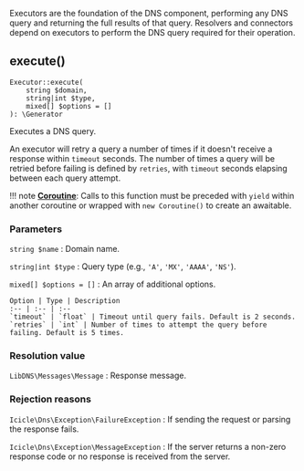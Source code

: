 Executors are the foundation of the DNS component, performing any DNS query and returning the full results of that query. Resolvers and connectors depend on executors to perform the DNS query required for their operation.


## execute()

    Executor::execute(
        string $domain,
        string|int $type,
        mixed[] $options = []
    ): \Generator

Executes a DNS query.

An executor will retry a query a number of times if it doesn't receive a response within `timeout` seconds. The number of times a query will be retried before failing is defined by `retries`, with `timeout` seconds elapsing between each query attempt.

!!! note
    [**Coroutine**](../../manual/coroutines.md): Calls to this function must be preceded with `yield` within another coroutine or wrapped with `new Coroutine()` to create an awaitable.

### Parameters
`string $name`
:   Domain name.

`string|int $type`
:   Query type (e.g., `'A'`, `'MX'`, `'AAAA'`, `'NS'`).

`mixed[] $options = []`
:   An array of additional options.

    Option | Type | Description
    :-- | :-- | :--
    `timeout` | `float` | Timeout until query fails. Default is 2 seconds.
    `retries` | `int` | Number of times to attempt the query before failing. Default is 5 times.

### Resolution value
`LibDNS\Messages\Message`
:   Response message.

### Rejection reasons
`Icicle\Dns\Exception\FailureException`
:   If sending the request or parsing the response fails.

`Icicle\Dns\Exception\MessageException`
:   If the server returns a non-zero response code or no response is received from the server.
